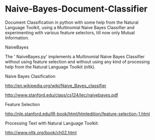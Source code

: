 Naive-Bayes-Document-Classifier
===============================

Document Classification in python with some help from the Natural Language Toolkit, using a Multinomial Naive Bayes Classifier and experimenting with various feature selectors, till now only Mutual Information.

 NaiveBayes
 
 The ' NaiveBayes.py' implements a Multinomial Naive Bayes Classifier without using feature selection and without using 
 any kind of processing help from the Natural Language Toolkit (nltk).
 
 
 Naive Bayes Clasification
 
 http://en.wikipedia.org/wiki/Naive_Bayes_classifier
 
 http://www.stanford.edu/class/cs124/lec/naivebayes.pdf
 
 
 Feature Selection
 
 http://nlp.stanford.edu/IR-book/html/htmledition/feature-selection-1.html
 
 
 Processing Text with Natural Language Toolkit:
 
 http://www.nltk.org/book/ch02.html
 
